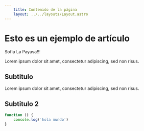 ```yaml
---
    title: Contenido de la página
    layout: ../../layouts/Layout.astro
---
```


# Esto es un ejemplo de artículo

Sofia La Payasa!!!

Lorem ipsum dolor sit amet, consectetur adipiscing, sed non risus.

## Subtitulo

Lorem ipsum dolor sit amet, consectetur adipiscing, sed non risus. 

## Subtitulo 2

```javascript
function () {
    console.log('hola mundo')
}
```